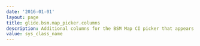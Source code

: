 ```yaml
---
date: '2016-01-01'
layout: page
title: glide.bsm.map_picker.columns
description: Additional columns for the BSM Map CI picker that appears at the top of the map. Choose fields in the cmdb_ci table. Must be semicolon separated 
value: sys_class_name 
---
```

